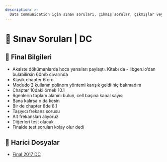 ```yaml
---
description: >-
  Data Communication için sınav soruları, çıkmış sorular, çıkmışlar veya önceki senelerde çıkan sorular
---
```


# 📃 Sınav Soruları \| DC

## 📜 Final Bilgileri

- Aksiste dökümanlarda hoca yansıları paylaştı. Kitabı da - libgen.io’dan bulabilirsin 60mb civarında
- Klasik chapter 6 crc
- Modudo 2 kullanın polinom yöntemi karışık geldi hiç bakmadım
- Chapter 10daki örnek 10.1
- 6genlerin toplam alanını bulun, cell başına kanal sayısı
- Bana kalırsa o da kesin
- Bir de chapter 8de 8.1
- Taşıyıcı frekans sorusu
- Alt frekansları alıyoruz
- Diğerleri test olacak
- Finalde test soruları kolay olur dedi

## 📂 Harici Dosyalar

<!--YPackage.YGitbookIntegration-tarafından-otomatik-oluşturulmuştur-->

- [Final 2017 DC](Final%202017%20DC.pdf)

<!--YPackage.YGitbookIntegration-tarafından-otomatik-oluşturulmuştur-->
